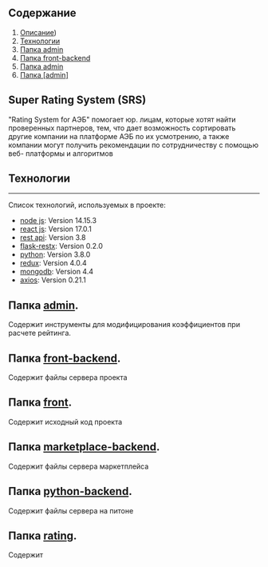 ## Содержание

1. [Описание](#Super-Rating-System-SRS))
2. [Технологии](#Технологии)
3. [Папка admin](<#Папка-[admin](https://github.com/arri1/hack-the-ice2020/tree/master/admin).>)
4. [Папка front-backend](<#Папка-[front-backend](https://github.com/arri1/hack-the-ice2020/tree/master/front-backend).>)
5. [Папка admin](<#Папка-[admin](https://github.com/arri1/hack-the-ice2020/tree/master/admin).>)
6. [Папка [admin]](<#Папка-[admin](https://github.com/arri1/hack-the-ice2020/tree/master/admin).>)

## Super Rating System (SRS)

"Rating System for AЭБ" помогает юр. лицам, которые хотят найти проверенных партнеров, тем, что дает возможность сортировать другие компании на платформе АЭБ по их усмотрению, а также компании могут получить рекомендации по сотрудничеству с помощью веб- платформы и алгоритмов

## Технологии

---

Список технологий, используемых в проекте:

-   [node js](): Version 14.15.3
-   [react js](): Version 17.0.1
-   [rest api](): Version 3.8
-   [flask-restx](): Version 0.2.0
-   [python](): Version 3.8.0
-   [redux](): Version 4.0.4
-   [mongodb](): Version 4.4
-   [axios](): Version 0.21.1

## Папка [admin](https://github.com/arri1/hack-the-ice2020/tree/master/admin).

Содержит инструменты для модифицирования коэффициентов при расчете рейтинга.

## Папка [front-backend](https://github.com/arri1/hack-the-ice2020/tree/master/front-backend).

Содержит файлы сервера проекта

## Папка [front](https://github.com/arri1/hack-the-ice2020/tree/master/front).

Содержит исходный код проекта

## Папка [marketplace-backend](https://github.com/arri1/hack-the-ice2020/tree/master/marketplace-backend).

Содержит файлы сервера маркетплейса

## Папка [python-backend](https://github.com/arri1/hack-the-ice2020/tree/master/python-backend).

Содержит файлы сервера на питоне

## Папка [rating](https://github.com/arri1/hack-the-ice2020/tree/master/rating).

Содержит
